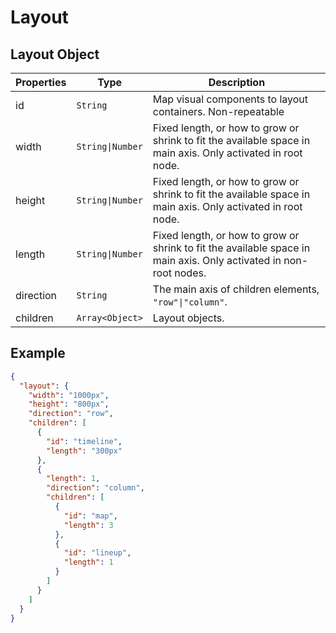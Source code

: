 # Layout

## Layout Object

| Properties | Type | Description |
| --- | --- | --- |
| id | `String` | Map visual components to layout containers. Non-repeatable |
| width | `String\|Number` | Fixed length, or how to grow or shrink to fit the available space in main axis. Only activated in root node. |
| height | `String\|Number` | Fixed length, or how to grow or shrink to fit the available space in main axis. Only activated in root node. |
| length | `String\|Number` | Fixed length, or how to grow or shrink to fit the available space in main axis. Only activated in non-root nodes. |
| direction | `String` | The main axis of children elements, `"row"\|"column"`. |
| children | `Array<Object>` | Layout objects. |

## Example

```json
{
  "layout": {
    "width": "1000px",
    "height": "800px",
    "direction": "row",
    "children": [
      {
        "id": "timeline",
        "length": "300px"
      },
      {
        "length": 1,
        "direction": "column",
        "children": [
          {
            "id": "map",
            "length": 3
          },
          {
            "id": "lineup",
            "length": 1
          }
        ]
      }
    ]
  }
}
```
